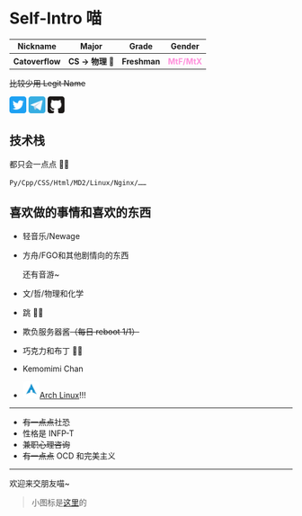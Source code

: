 # Self-Intro 喵

<table><tr><th>Nickname</th><th>Major</th><th>Grade</th><th>Gender</th></tr><tr><th>Catoverflow</th><th>CS → 物理 🔭</th><th>Freshman</th><th style="color:#ff8fdb">MtF/MtX</th></tr></table>

<s>比较少用 Legit Name</s>

<a href="https://twitter.com/Cat_overflow"><img src="/.catoverflowsrc/twitter.svg" alt="@Cat_overflow on Twitter" width=30></img></a> <a href="https://t.me/catoverflowtmp"><img src="/.catoverflowsrc/telegram.svg" alt="@catoverflowtmp on Telegram" width=30></img></a> <a href="https://github.com/catoverflow"><img src="/.catoverflowsrc/github.svg" alt="@Catoverflow on Github" width=30></img></a>

## 技术栈

都只会一点点 🤦‍♀️

`Py/Cpp/CSS/Html/MD2/Linux/Nginx/……`

## 喜欢做的事情和喜欢的东西

- 轻音乐/Newage

- 方舟/FGO和其他剧情向的东西

  还有音游~

- 文/哲/物理和化学

- 跳 🤸‍♀️

- 欺负服务器酱<s>（每日 reboot 1/1）</s>

- 巧克力和布丁 🍫🍮

- Kemomimi Chan

- <a href="https://archlinux.org"><img src="/.catoverflowsrc/archlinux.svg" width=30></img>Arch Linux</a>!!!

---

- <s>有一点点</s>社恐
- 性格是 INFP-T
- <s>兼职心理咨询</s>
- <s>有一点点</s> OCD 和完美主义

---

欢迎来交朋友喵~

> 小图标是[这里](https://github.com/edent/SuperTinyIcons)的

